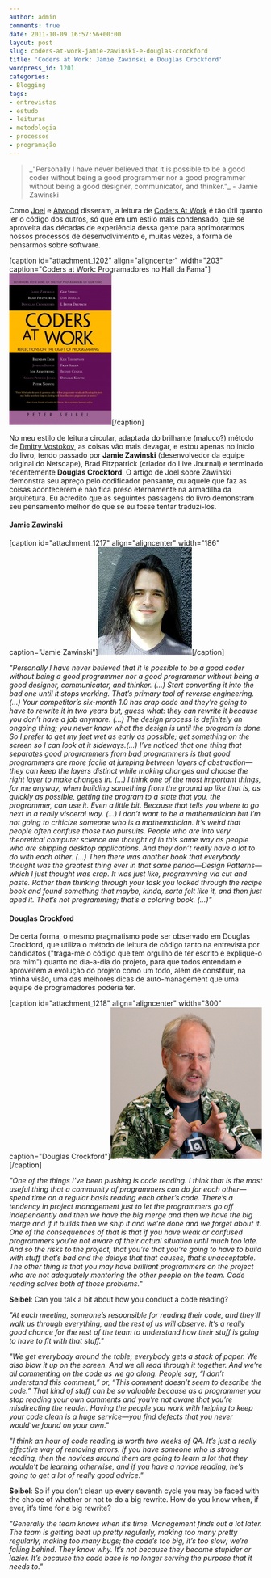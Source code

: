 ```yaml
---
author: admin
comments: true
date: 2011-10-09 16:57:56+00:00
layout: post
slug: coders-at-work-jamie-zawinski-e-douglas-crockford
title: 'Coders at Work: Jamie Zawinski e Douglas Crockford'
wordpress_id: 1201
categories:
- Blogging
tags:
- entrevistas
- estudo
- leituras
- metodologia
- processos
- programação
---
```


<blockquote>_"Personally I have never believed that it is possible to be a good coder without being a good programmer nor a good programmer without being a good designer, communicator, and thinker."_ - Jamie Zawinski</blockquote>




Como [Joel](http://www.joelonsoftware.com/items/2009/09/23.html) e [Atwood](http://www.codinghorror.com/blog/2009/10/the-interview-with-the-programmer.html) disseram, a leitura de [Coders At Work](http://www.codersatwork.com/) é tão útil quanto ler o código dos outros, só que em um estilo mais condensado, que se aproveita das décadas de experiência dessa gente para aprimorarmos nossos processos de desenvolvimento e, muitas vezes, a forma de pensarmos sobre software.

[caption id="attachment_1202" align="aligncenter" width="203" caption="Coders at Work: Programadores no Hall da Fama"][![](/images/cover-big-203x300.jpg)](/images/cover-big.jpg)[/caption]


[
](/images/cover-big.jpg)


No meu estilo de leitura circular, adaptada do brilhante (maluco?) método de [Dmitry Vostokov](http://www.softwaregeneralist.com/category/books/), as coisas vão mais devagar, e estou apenas no início do livro, tendo passado por **Jamie Zawinski** (desenvolvedor da equipe original do Netscape), Brad Fitzpatrick (criador do Live Journal) e terminado recentemente **Douglas Crockford**. O artigo de Joel sobre Zawinski demonstra seu apreço pelo codificador pensante, ou aquele que faz as coisas acontecerem e não fica preso eternamente na armadilha da arquitetura. Eu acredito que as seguintes passagens do livro demonstram seu pensamento melhor do que se eu fosse tentar traduzi-los.


#### Jamie Zawinski


[caption id="attachment_1217" align="aligncenter" width="186" caption="Jamie Zawinski"][![](/images/jamie.jpg)](/images/jamie.jpg)[/caption]

_"Personally I have never believed that it is possible to be a good coder without being a good programmer nor a good programmer without being a good designer, communicator, and thinker. (...) Start converting it into the bad one until it stops working. That’s primary tool of reverse engineering. (...) Your competitor’s six-month 1.0 has crap code and they’re going to have to rewrite it in two years but, guess what: they can rewrite it because you don’t have a job anymore. (...) The design process is definitely an ongoing thing; you never know what the design is until the program is done. So I prefer to get my feet wet as early as possible; get something on the screen so I can look at it sideways.(...) I’ve noticed that one thing that separates good programmers from bad programmers is that good programmers are more facile at jumping between layers of abstraction—they can keep the layers distinct while making changes and choose the right layer to make changes in. (...) I think one of the most important things, for me anyway, when building something from the ground up like that is, as quickly as possible, getting the program to a state that you, the programmer, can use it. Even a little bit. Because that tells you where to go next in a really visceral way. (...) I don’t want to be a mathematician but I’m not going to criticize someone who is a mathematician. It’s weird that people often confuse those two pursuits. People who are into very theoretical computer science are thought of in this same way as people who are shipping desktop applications. And they don’t really have a lot to do with each other. (...) Then there was another book that everybody thought was the greatest thing ever in that same period—Design Patterns—which I just thought was crap. It was just like, programming via cut and paste. Rather than thinking through your task you looked through the recipe book and found something that maybe, kinda, sorta felt like it, and then just aped it. That’s not programming; that’s a coloring book. (...)"_


#### Douglas Crockford


De certa forma, o mesmo pragmatismo pode ser observado em Douglas Crockford, que utiliza o método de leitura de código tanto na entrevista por candidatos ("traga-me o código que tem orgulho de ter escrito e explique-o pra mim") quanto no dia-a-dia do projeto, para que todos entendam e aproveitem a evolução do projeto como um todo, além de constituir, na minha visão, uma das melhores dicas de auto-management que uma equipe de programadores poderia ter.

[caption id="attachment_1218" align="aligncenter" width="300" caption="Douglas Crockford"][![](/images/crockford-300x300.png)](/images/crockford.png)[/caption]

_"One of the things I’ve been pushing is code reading. I think that is the most useful thing that a community of programmers can do for each other—spend time on a regular basis reading each other’s code. There’s a tendency in project management just to let the programmers go off independently and then we have the big merge and then we have the big merge and if it builds then we ship it and we’re done and we forget about it. One of the consequences of that is that if you have weak or confused programmers you’re not aware of their actual situation until much too late. And so the risks to the project, that you’re that you’re going to have to build with stuff that’s bad and the delays that that causes, that’s unacceptable. The other thing is that you may have brilliant programmers on the project who are not adequately mentoring the other people on the team. Code reading solves both of those problems._"

**Seibel**: Can you talk a bit about how you conduct a code reading?

_"At each meeting, someone’s responsible for reading their code, and they’ll walk us through everything, and the rest of us will observe. It’s a really good chance for the rest of the team to understand how their stuff is going to have to fit with that stuff."_

_"We get everybody around the table; everybody gets a stack of paper. We also blow it up on the screen. And we all read through it together. And we’re all commenting on the code as we go along. People say, “I don’t understand this comment,” or, “This comment doesn’t seem to describe the code.” That kind of stuff can be so valuable because as a programmer you stop reading your own comments and you’re not aware that you’re misdirecting the reader. Having the people you work with helping to keep your code clean is a huge service—you find defects that you never would’ve found on your own."_

_"I think an hour of code reading is worth two weeks of QA. It’s just a really effective way of removing errors. If you have someone who is strong reading, then the novices around them are going to learn a lot that they wouldn’t be learning otherwise, and if you have a novice reading, he’s going to get a lot of really good advice."_

**Seibel**: So if you don’t clean up every seventh cycle you may be faced with the choice of whether or not to do a big rewrite. How do you know when, if ever, it’s time for a big rewrite?

_"Generally the team knows when it’s time. Management finds out a lot later. The team is getting beat up pretty regularly, making too many pretty regularly, making too many bugs; the code’s too big, it’s too slow; we’re falling behind. They know why. It’s not because they became stupider or lazier. It’s because the code base is no longer serving the purpose that it needs to."_

